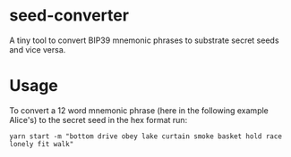 # seed-converter
A tiny tool to convert BIP39 mnemonic phrases to substrate secret seeds and vice versa.

 # Usage
To convert a 12 word mnemonic phrase (here in the following example Alice's) to the secret seed in the hex format run:
```
yarn start -m "bottom drive obey lake curtain smoke basket hold race lonely fit walk"
```
